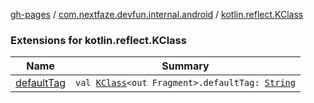 [gh-pages](../../index.md) / [com.nextfaze.devfun.internal.android](../index.md) / [kotlin.reflect.KClass](./index.md)

### Extensions for kotlin.reflect.KClass

| Name | Summary |
|---|---|
| [defaultTag](default-tag.md) | `val `[`KClass`](https://kotlinlang.org/api/latest/jvm/stdlib/kotlin.reflect/-k-class/index.html)`<out Fragment>.defaultTag: `[`String`](https://kotlinlang.org/api/latest/jvm/stdlib/kotlin/-string/index.html) |
